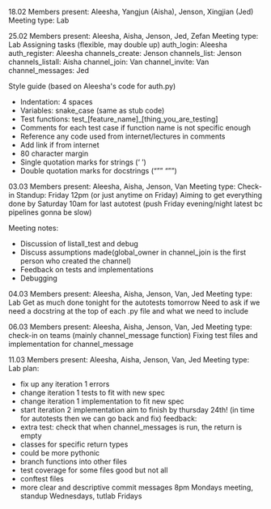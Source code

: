 18.02
Members present: Aleesha, Yangjun (Aisha), Jenson, Xingjian (Jed)
Meeting type: Lab

25.02
Members present: Aleesha, Aisha, Jenson, Jed, Zefan
Meeting type: Lab
Assigning tasks (flexible, may double up)
auth_login: Aleesha
auth_register: Aleesha
channels_create: Jenson
channels_list: Jenson
channels_listall: Aisha
channel_join: Van
channel_invite: Van
channel_messages: Jed

Style guide (based on Aleesha's code for auth.py)
- Indentation: 4 spaces
- Variables: snake_case (same as stub code)
- Test functions: test_[feature_name]_[thing_you_are_testing]
- Comments for each test case if function name is not specific enough
- Reference any code used from internet/lectures in comments
- Add link if from internet
- 80 character margin
- Single quotation marks for strings  (‘   ’)
- Double quotation marks for docstrings (“””  “””)

03.03
Members present: Aleesha, Aisha, Jenson, Van
Meeting type: Check-in
Standup: Friday 12pm (or just anytime on Friday)
Aiming to get everything done by Saturday 10am for last autotest (push Friday evening/night latest bc pipelines gonna be slow)

Meeting notes:
- Discussion of listall_test and debug
- Discuss assumptions made(global_owner in channel_join is the first person who created the channel)
- Feedback on tests and implementations
- Debugging

04.03
Members present: Aleesha, Aisha, Jenson, Van, Jed
Meeting type: Lab
Get as much done tonight for the autotests tomorrow
Need to ask if we need a docstring at the top of each .py file and what we need to include

06.03
Members present: Aleesha, Aisha, Jenson, Van, Jed
Meeting type: check-in on teams (mainly channel_message function)
Fixing test files and implementation for channel_message

11.03
Members present: Aleesha, Aisha, Jenson, Van, Jed
Meeting type: Lab
plan:
- fix up any iteration 1 errors
- change iteration 1 tests to fit with new spec
- change iteration 1 implementation to fit new spec
- start iteration 2 implementation
aim to finish by thursday 24th! (in time for autotests then we can go back and fix)
feedback:
- extra test: check that when channel_messages is run, the return is empty
- classes for specific return types
- could be more pythonic
- branch functions into other files
- test coverage for some files good but not all
- conftest files
- more clear and descriptive commit messages
8pm Mondays meeting, standup Wednesdays, tutlab Fridays
